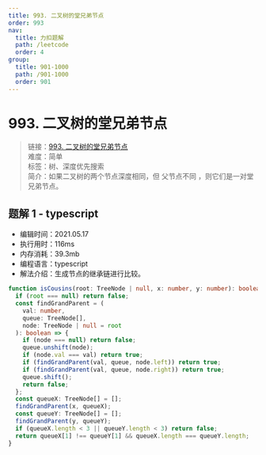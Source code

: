 ```yaml
---
title: 993. 二叉树的堂兄弟节点
order: 993
nav:
  title: 力扣题解
  path: /leetcode
  order: 4
group:
  title: 901-1000
  path: /901-1000
  order: 901
---
```


# 993. 二叉树的堂兄弟节点

> 链接：[993. 二叉树的堂兄弟节点](https://leetcode-cn.com/problems/cousins-in-binary-tree/)  
> 难度：简单  
> 标签：树、深度优先搜索  
> 简介：如果二叉树的两个节点深度相同，但 父节点不同 ，则它们是一对堂兄弟节点。

## 题解 1 - typescript

- 编辑时间：2021.05.17
- 执行用时：116ms
- 内存消耗：39.3mb
- 编程语言：typescript
- 解法介绍：生成节点的继承链进行比较。

```typescript
function isCousins(root: TreeNode | null, x: number, y: number): boolean {
  if (root === null) return false;
  const findGrandParent = (
    val: number,
    queue: TreeNode[],
    node: TreeNode | null = root
  ): boolean => {
    if (node === null) return false;
    queue.unshift(node);
    if (node.val === val) return true;
    if (findGrandParent(val, queue, node.left)) return true;
    if (findGrandParent(val, queue, node.right)) return true;
    queue.shift();
    return false;
  };
  const queueX: TreeNode[] = [];
  findGrandParent(x, queueX);
  const queueY: TreeNode[] = [];
  findGrandParent(y, queueY);
  if (queueX.length < 3 || queueY.length < 3) return false;
  return queueX[1] !== queueY[1] && queueX.length === queueY.length;
}
```
